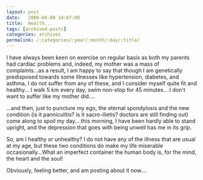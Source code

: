 ```yaml
---
layout: post
date:	2006-04-09 14:07:00
title:  Health...
tags: [archived-posts]
categories: archives
permalink: /:categories/:year/:month/:day/:title/
---
```

I have always been keen on exercise on  regular basis as both my parents had cardiac problems and, indeed, my mother was a mass of complaints...as a result, I am happy to say that though I am genetically predisposed towards some illnesses like hypertension, diabetes, and asthma, I do not suffer from any of these, and I consider myself quite fit and healthy... I walk 5 km every day, swim non-stop for 45 minutes....I don't want to suffer like my mother did....

...and then, just to puncture my ego, the eternal spondylosis and the new condition (is it panniculitis? is it sacro-ilietis? doctors are still finding out) come along to spoil my day....this morning, I have been hardly able to stand upright, and the depression that goes with being unwell has me in its grip.

So, am I healthy or unhealthy? I do not have any of the illness that are usual at my age, but these two conditions do make my life miserable occasionally...What an imperfect container the human body is, for the mind, the heart and the soul!

Obviously, feeling better, and am posting about it now....
